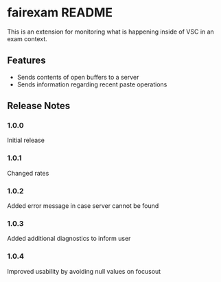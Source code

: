 # fairexam README

This is an extension for monitoring what is happening inside of VSC in an exam context.

## Features

- Sends contents of open buffers to a server
- Sends information regarding recent paste operations

## Release Notes

### 1.0.0

Initial release

### 1.0.1

Changed rates

### 1.0.2

Added error message in case server cannot be found

### 1.0.3

Added additional diagnostics to inform user

### 1.0.4

Improved usability by avoiding null values on focusout

